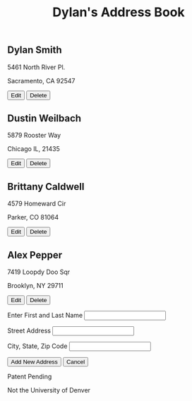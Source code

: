 <!DOCTYPE html>
<head>
  <meta charset="utf-8">
  <link href="page_styles.css" rel="stylesheet" type="text/css">
</head>

<body>
  <header>
   <h1>Dylan's Address Book</h1>
  </header>

  <div class="page_content">
  <div id="formBox">

<form>
  <h2>Dylan Smith</h2>
  <p>5461 North River Pl.</p>
  <p>Sacramento, CA 92547</p>
  <input class="submit" type="submit" value="Edit">
  <input class="submit" type="submit" value="Delete">
</form>
</div>

<div id="formBox">
<form>
  <h2>Dustin Weilbach</h2>
  <p>5879 Rooster Way</p>
  <p>Chicago IL, 21435 </p>
  <input class="submit" type="submit" value="Edit">
  <input class="submit" type="submit" value="Delete">
</form>
</div>

<div id="formBox">
<form>
  <h2>Brittany Caldwell</h2>
  <p>4579 Homeward Cir</p>
  <p>Parker, CO 81064</p>
  <input class="submit" type="submit" value="Edit">
  <input class="submit" type="submit" value="Delete">
</form>
</div>

<div id="formBox">
<form>
  <h2>Alex Pepper</h2>
  <p>7419 Loopdy Doo Sqr</p>
  <p>Brooklyn, NY 29711</p>
  <input class="submit" type="submit" value="Edit">
  <input class="submit" type="submit" value="Delete">
</form>
</div>

<div id="formBox">
<form>
  <p>
    <label for="name">Enter First and Last Name</label>
    <input id="name" name="name" type="text">
  </p>
  <p>
    <label for="street_address">Street Address</label>
    <input id="street_address" type="text" name="street_address">
  </p>
  <p>	<label for="city_state_zip">City, State, Zip Code</label>
    <input id="city_state_zip", type="text" name="city_state_zip">
  </p>
    <input class="submit" type="submit" value="Add New Address">
    <input class="submit" type="submit" value="Cancel">
</form>
</div>
</div>
<footer>
<p>Patent Pending</p>
<p>Not the University of Denver</p>
</footer>

</body>
</html>
